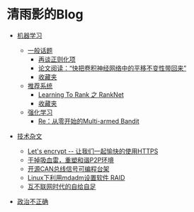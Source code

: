 # 清雨影的Blog

- [机器学习](ml/README.md)
  - [一般话题](ml/common/README.md)
    * [再谈正则化项](ml/common/regularization.md)
    * [论文阅读：“快把卷积神经网络中的平移不变性带回来”](ml/common/conv.md)
    <!--* [手检测与手势识别](ml/common/hand-detection.md)-->
    * [收藏夹](ml/common/collection.md)
  - [推荐系统](ml/recsys/README.md)
    * [Learning To Rank 之 RankNet](ml/recsys/ranknet.md)
    * [收藏夹](ml/recsys/collection.md)
  - [强化学习](ml/rl/README.md)
    * [Re：从零开始的Multi-armed Bandit](ml/rl/mab-summary.md)

- [技术杂文](other-tech/README.md)
  * [Let's encrypt -- 让我们一起愉快的使用HTTPS](other-tech/https.md)
  * [干掉吸血雷，重塑和谐P2P环境](other-tech/fuck-thunder.md)
  * [开源CAN总线信号可编程台架](other-tech/can-panel.md)
  * [Linux下利用mdadm设置软件 RAID](other-tech/mdadm.md)
  * [互不联网时代的自给自足](other-tech/net-self-sufficient.md)
<!---->
- [政治不正确](spam/README.md)
